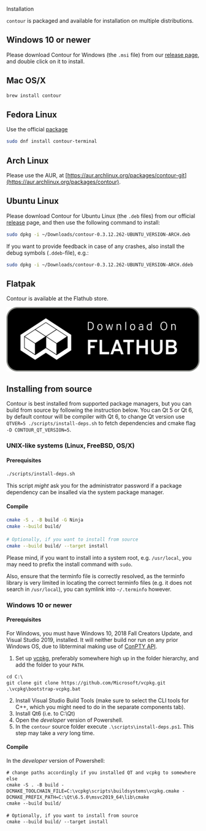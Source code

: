  Installation

`contour` is packaged and available for installation on multiple distributions.

## Windows 10 or newer

Please download Contour for Windows (the `.msi` file) from our [release page](https://github.com/contour-terminal/contour/releases/latest/), and double click on it to install.

## Mac OS/X

```sh
brew install contour
```

## Fedora Linux

Use the official [package](https://packages.fedoraproject.org/pkgs/contour-terminal/contour-terminal/)

```sh
sudo dnf install contour-terminal
```

## Arch Linux

Please use the AUR, at [https://aur.archlinux.org/packages/contour-git](https://aur.archlinux.org/packages/contour).

## Ubuntu Linux

Please download Contour for Ubuntu Linux (the `.deb` files) from our official [release](https://github.com/contour-terminal/contour/releases) page,
and then use the following command to install:

```sh
sudo dpkg -i ~/Downloads/contour-0.3.12.262-UBUNTU_VERSION-ARCH.deb
```

If you want to provide feedback in case of any crashes, also install the debug symbols (`.ddeb`-file), e.g.:

```sh
sudo dpkg -i ~/Downloads/contour-0.3.12.262-UBUNTU_VERSION-ARCH.ddeb
```

## Flatpak

Contour is available at the Flathub store.

[![Get it on Flathub](https://raw.githubusercontent.com/flatpak-design-team/flathub-mockups/master/assets/download-button/download.svg?sanitize=true)](https://flathub.org/apps/details/org.contourterminal.Contour)


## Installing from source

Contour is best installed from supported package managers, but you can build
from source by following the instruction below. You can Qt 5 or Qt 6,
by default contour will be compiler with Qt 6, to change Qt version use `QTVER=5 ./scripts/install-deps.sh` to fetch dependencies and cmake flag `-D CONTOUR_QT_VERSION=5`.

### UNIX-like systems (Linux, FreeBSD, OS/X)

#### Prerequisites

```sh
./scripts/install-deps.sh
```

This script *might* ask you for the administrator password if a package dependency
can be insalled via the system package manager.

#### Compile

```sh
cmake -S . -B build -G Ninja
cmake --build build/

# Optionally, if you want to install from source
cmake --build build/ --target install
```

Please mind, if you want to install into a system root, e.g. `/usr/local`, you may need to prefix
the install command with `sudo`.

Also, ensure that the terminfo file is correctly resolved, as the terminfo library
is very limited in locating  the correct terminfo files (e.g. it does not search in `/usr/local`),
you can symlink into `~/.terminfo` however.

### Windows 10 or newer

#### Prerequisites

For Windows, you must have Windows 10, 2018 Fall Creators Update, and Visual Studio 2019, installed.
It will neither build nor run on any prior Windows OS, due to libterminal making use of [ConPTY API](https://devblogs.microsoft.com/commandline/windows-command-line-introducing-the-windows-pseudo-console-conpty/).

1. Set up [vcpkg](https://vcpkg.io/en/getting-started.html), preferably somewhere high up in the folder hierarchy, and add the folder to your `PATH`.

```
cd C:\
git clone git clone https://github.com/Microsoft/vcpkg.git
.\vcpkg\bootstrap-vcpkg.bat
```

2. Install Visual Studio Build Tools (make sure to select the CLI tools for
   C++, which you might need to do in the separate components tab).
3. Install Qt6 (i.e. to C:\Qt)
4. Open the _developer_ version of Powershell.
5. In the `contour` source folder execute `.\scripts\install-deps.ps1`. This step may take a _very_ long time.


#### Compile

In the _developer_ version of Powershell:

```psh
# change paths accordingly if you installed QT and vcpkg to somewhere else
cmake -S . -B build -DCMAKE_TOOLCHAIN_FILE=C:\vcpkg\scripts\buildsystems\vcpkg.cmake -DCMAKE_PREFIX_PATH=C:\Qt\6.5.0\msvc2019_64\lib\cmake
cmake --build build/

# Optionally, if you want to install from source
cmake --build build/ --target install
```

